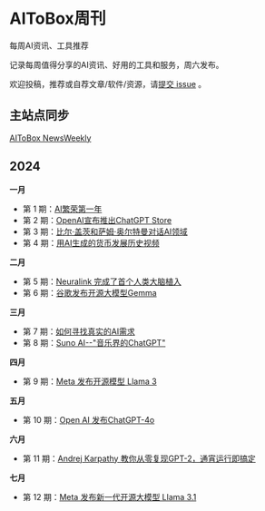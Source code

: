 # AIToBox周刊
每周AI资讯、工具推荐

记录每周值得分享的AI资讯、好用的工具和服务，周六发布。

欢迎投稿，推荐或自荐文章/软件/资源，请[提交 issue](https://github.com/aitobox/newsweekly/issues/new/choose) 。

## 主站点同步

[AIToBox NewsWeekly](https://aitobox.com/news/)


## 2024

**一月**

- 第 1 期：[AI繁荣第一年](docs/issue-001.md)
- 第 2 期：[OpenAI宣布推出ChatGPT Store](docs/issue-002.md)
- 第 3 期：[比尔·盖茨和萨姆·奥尔特曼对话AI领域](docs/issue-003.md)
- 第 4 期：[用AI生成的货币发展历史视频](docs/issue-004.md)

**二月**

- 第 5 期：[Neuralink 完成了首个人类大脑植入](docs/issue-005.md)
- 第 6 期：[谷歌发布开源大模型Gemma](docs/issue-006.md)

**三月**
- 第 7 期：[如何寻找真实的AI需求](docs/issue-007.md)
- 第 8 期：[Suno AI--"音乐界的ChatGPT"](docs/issue-008.md)

**四月**
- 第 9 期：[Meta 发布开源模型 Llama 3](docs/issue-009.md)

**五月**
- 第 10 期：[Open AI 发布ChatGPT-4o](docs/issue-010.md)

**六月**
- 第 11 期：[Andrej Karpathy 教你从零复现GPT-2，通宵运行即搞定](docs/issue-011.md)

**七月**  
- 第 12 期：[Meta 发布新一代开源大模型 Llama 3.1](docs/issue-012.md)
